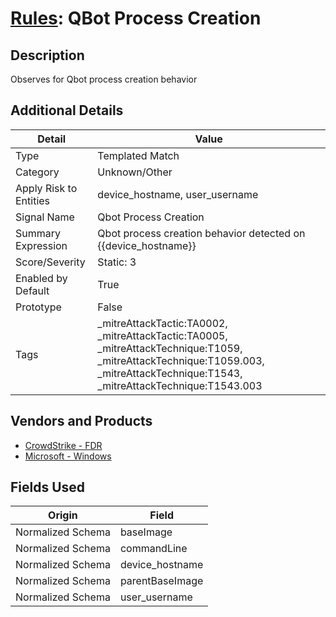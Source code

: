 # [Rules](README.md): QBot Process Creation

## Description
Observes for Qbot process creation behavior

## Additional Details
|Detail|Value|
|----|----|
|Type|Templated Match|
|Category|Unknown/Other|
|Apply Risk to Entities|device_hostname, user_username|
|Signal Name|Qbot Process Creation|
|Summary Expression|Qbot process creation behavior detected on {{device_hostname}}|
|Score/Severity|Static: 3|
|Enabled by Default|True|
|Prototype|False|
|Tags|_mitreAttackTactic:TA0002, _mitreAttackTactic:TA0005, _mitreAttackTechnique:T1059, _mitreAttackTechnique:T1059.003, _mitreAttackTechnique:T1543, _mitreAttackTechnique:T1543.003|
## Vendors and Products
- [CrowdStrike - FDR](../products/569a3a44-c29f-492e-bcf4-5dc04e2ab0f3.md)
- [Microsoft - Windows](../products/1ff7546c-cb36-4a24-87f7-89d2cecc5761.md)


## Fields Used

|Origin|Field|
|----|----|
|Normalized Schema|baseImage|
|Normalized Schema|commandLine|
|Normalized Schema|device_hostname|
|Normalized Schema|parentBaseImage|
|Normalized Schema|user_username|


